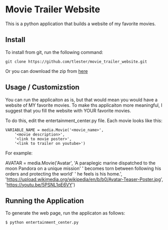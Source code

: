 # Movie Trailer Website
This is a python application that builds a website of my favorite movies.  

## Install
To install from git, run the following command:
```
git clone https://github.com/tlester/movie_trailer_website.git
```
Or you can download the zip from [here](https://github.com/tlester/movie_trailer_website/archive/master.zip)

## Usage / Customizstion

You can run the applicaiton as is, but that would mean you would have a website
of MY favorite movies.  To make ths applicaiton more meaningful, I suggest that
you fill the website with YOUR favorite movies.  

To do this, edit the entertainment_center.py file.  Each movie looks like this:
```
VARIABLE_NAME = media.Movie('<movie_name>',
    '<movie description>',
    '<link to movie poster>',
    '<link to trailer on youtube>')
```
For example:

AVATAR = media.Movie('Avatar',
    'A paraplegic marine dispatched to the moon Pandora on a unique mission'
    ' becomes torn between following his orders and protecting the world'
    ' he feels is his home.',
    'https://upload.wikimedia.org/wikipedia/en/b/b0/Avatar-Teaser-Poster.jpg',
    'https://youtu.be/5PSNL1qE6VY')

## Running the Application

To generate the web page, run the applicaton as follows:
```
$ python entertainment_center.py
```


